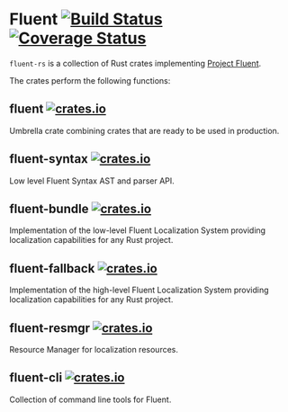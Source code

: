 # Fluent [![Build Status](https://travis-ci.org/projectfluent/fluent-rs.svg?branch=master)](https://travis-ci.org/projectfluent/fluent-rs) [![Coverage Status](https://coveralls.io/repos/github/projectfluent/fluent-rs/badge.svg?branch=master)](https://coveralls.io/github/projectfluent/fluent-rs?branch=master)

`fluent-rs` is a collection of Rust crates implementing [Project Fluent](https://projectfluent.org).

The crates perform the following functions:

## fluent [![crates.io](http://meritbadge.herokuapp.com/fluent)](https://crates.io/crates/fluent)

Umbrella crate combining crates that are ready to be used in production.

## fluent-syntax [![crates.io](http://meritbadge.herokuapp.com/fluent_syntax)](https://crates.io/crates/fluent_syntax)

Low level Fluent Syntax AST and parser API.

## fluent-bundle [![crates.io](http://meritbadge.herokuapp.com/fluent_bundle)](https://crates.io/crates/fluent_bundle)

Implementation of the low-level Fluent Localization System providing localization capabilities for any Rust project.

## fluent-fallback [![crates.io](http://meritbadge.herokuapp.com/fluent_fallback)](https://crates.io/crates/fluent_fallback)

Implementation of the high-level Fluent Localization System providing localization capabilities for any Rust project.

## fluent-resmgr [![crates.io](http://meritbadge.herokuapp.com/fluent_resmgr)](https://crates.io/crates/fluent_resmgr)

Resource Manager for localization resources.

## fluent-cli [![crates.io](http://meritbadge.herokuapp.com/fluent_cli)](https://crates.io/crates/fluent_cli)

Collection of command line tools for Fluent.

